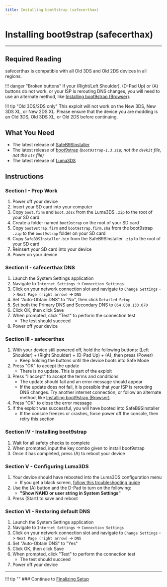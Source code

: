```yaml
---
title: Installing boot9strap (safecerthax)
---
```


# Installing boot9strap (safecerthax)
---

## Required Reading

safecerthax is compatible with all Old 3DS and Old 2DS devices in all regions.

!!! danger "Broken buttons"
	If your (Right/Left Shoulder), (D-Pad Up) or (A) buttons do not work, or your ISP is rerouting DNS changes, you will need to use an alternate method, like [Installing boot9strap (Browser)](installing-boot9strap-(browser)).

!!! tip "Old 3DS/2DS only"
	This exploit will not work on the New 3DS, New 3DS XL, or New 2DS XL. Please ensure that the device you are modding is an Old 3DS, Old 3DS XL, or Old 2DS before continuing.

## What You Need

* The latest release of [SafeB9SInstaller](https://github.com/d0k3/SafeB9SInstaller/releases/latest)
* The latest release of [boot9strap](https://github.com/SciresM/boot9strap/releases/latest) *(`boot9strap-1.3.zip`; not the `devkit` file, not the `ntr` file)*
* The latest release of [Luma3DS](https://github.com/LumaTeam/Luma3DS/releases/latest) 

## Instructions

### Section I - Prep Work
1. Power off your device
1. Insert your SD card into your computer
1. Copy `boot.firm` and `boot.3dsx` from the Luma3DS `.zip` to the root of your SD card
1. Create a folder named `boot9strap` on the root of your SD card
1. Copy `boot9strap.firm` and `boot9strap.firm.sha` from the boot9strap `.zip` to the `boot9strap` folder on your SD card
1. Copy `SafeB9SInstaller.bin` from the SafeB9SInstaller `.zip` to the root of your SD card
1. Reinsert your SD card into your device
1. Power on your device

### Section II - safecerthax DNS
1. Launch the System Settings application
1. Navigate to `Internet Settings` -> `Connection Settings`
1. Click on your network connection slot and navigate to `Change Settings` -> `Next Page (right arrow)` -> `DNS`
1. Set "Auto-Obtain DNS" to "No", then click `Detailed Setup`
1. Set both the Primary DNS and Secondary DNS to `054.038.133.070`
1. Click OK, then click Save
1. When prompted, click "Test" to perform the connection test
	+ The test should succeed
1. Power off your device

### Section III - safecerthax
1. With your device still powered off, hold the following buttons: (Left Shoulder) + (Right Shoulder) + (D-Pad Up) + (A), then press (Power)
	+ Keep holding the buttons until the device boots into Safe Mode
1. Press "OK" to accept the update
	+ There is no update. This is part of the exploit
1. Press "I accept" to accept the terms and conditions
	+ The update should fail and an error message should appear
	+ If the update does not fail, it is possible that your ISP is rerouting DNS changes. Try another internet connection, or follow an alternate method, like [Installing boot9strap (Browser)](installing-boot9strap-(browser).md).
1. Press "OK" to close the error message
1. If the exploit was successful, you will have booted into SafeB9SInstaller
	+ If the console freezes or crashes, force power off the console, then retry this section
 
### Section IV - Installing boot9strap

1. Wait for all safety checks to complete
1. When prompted, input the key combo given to install boot9strap
1. Once it has completed, press (A) to reboot your device

### Section V - Configuring Luma3DS

1. Your device should have rebooted into the Luma3DS configuration menu
	+ If you get a black screen, [follow this troubleshooting guide](../troubleshooting.md#black-screen-on-sysnand-boot-after-installing-boot9strap)
1. Use the (A) button and the D-Pad to turn on the following:
	+ **"Show NAND or user string in System Settings"**
1. Press (Start) to save and reboot
  
### Section VI - Restoring default DNS
1. Launch the System Settings application
1. Navigate to `Internet Settings` -> `Connection Settings`
1. Click on your network connection slot and navigate to `Change Settings` -> `Next Page (right arrow)` -> `DNS`
1. Set "Auto-Obtain DNS" to "Yes"
1. Click OK, then click Save
1. When prompted, click "Test" to perform the connection test
	+ The test should succeed
1. Power off your device

___

!!! tip ""
	### Continue to [Finalizing Setup](../finalizing-setup.md)

